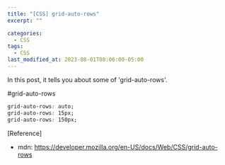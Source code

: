 ```yaml
---
title: "[CSS] grid-auto-rows"
excerpt: ""

categories:
  - CSS
tags:
  - CSS
last_modified_at: 2023-08-01T08:06:00-05:00
---
```


In this post, it tells you about some of 'grid-auto-rows'.

#grid-auto-rows

```css
grid-auto-rows: auto;
grid-auto-rows: 15px;
grid-auto-rows: 150px;
```

[Reference]

- mdn: <https://developer.mozilla.org/en-US/docs/Web/CSS/grid-auto-rows>
